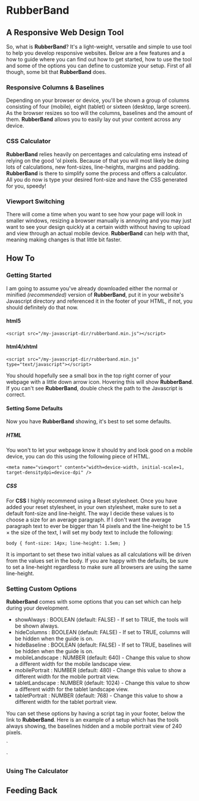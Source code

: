 # RubberBand

## A Responsive Web Design Tool

So, what is __RubberBand__? It's a light-weight, versatile and simple to use tool to help you develop responsive websites. Below are a few features and a how to guide where you can find out how to get started, how to use the tool and some of the options you can define to customize your setup. First of all though, some bit that __RubberBand__ does.

### Responsive Columns &amp; Baselines

Depending on your browser or device, you'll be shown a group of columns consisting of four (mobile), eight (tablet) or sixteen (desktop, large screen). As the browser resizes so too will the columns, baselines and the amount of them. __RubberBand__ allows you to easily lay out your content across any device.

### CSS Calculator

__RubberBand__ relies heavily on percentages and calculating ems instead of relying on the good 'ol pixels. Because of that you will most likely be doing lots of calculations, new font-sizes, line-heights, margins and padding. __RubberBand__ is there to simplify some the process and offers a calculator. All you do now is type your desired font-size and have the CSS generated for you, speedy!

### Viewport Switching

There will come a time when you want to see how your page will look in smaller windows, resizing a browser manually is annoying and you may just want to see your design quickly at a certain width without having to upload and view through an actual mobile device. __RubberBand__ can help with that, meaning making changes is that little bit faster.

## How To

### Getting Started

I am going to assume you've already downloaded either the normal or minified _(recommended)_ version of __RubberBand__, put it in your website's Javascript directory and referenced it in the footer of your HTML, if not, you should definitely do that now.

#### html5

`<script src="/my-javascript-dir/rubberband.min.js"></script>`

#### html4/xhtml

`<script src="/my-javascript-dir/rubberband.min.js" type="text/javascript"></script>`

You should hopefully see a small box in the top right corner of your webpage with a little down arrow icon. Hovering this will show __RubberBand__. If you can't see __RubberBand__, double check the path to the Javascript is correct.

#### Setting Some Defaults

Now you have __RubberBand__ showing, it's best to set some defaults.

##### HTML

You won't to let your webpage know it should try and look good on a mobile device, you can do this using the following piece of HTML.

`<meta name="viewport" content="width=device-width, initial-scale=1, target-densitydpi=device-dpi" />`

##### CSS

For __CSS__ I highly recommend using a Reset stylesheet. Once you have added your reset stylesheet, in your own stylesheet, make sure to set a default font-size and line-height. The way I decide these values is to choose a size for an average paragraph. If I don't want the average paragraph text to ever be bigger than 14 pixels and the line-height to be 1.5 &times; the size of the text, I will set my body text to include the following:

`body { font-size: 14px; line-height: 1.5em; }`

It is important to set these two initial values as all calculations will be driven from the values set in the body. If you are happy with the defaults, be sure to set a line-height regardless to make sure all browsers are using the same line-height.

### Setting Custom Options

__RubberBand__ comes with some options that you can set which can help during your development.

+ showAlways : BOOLEAN (default: FALSE) - If set to TRUE, the tools will be shown always.
+ hideColumns : BOOLEAN (default: FALSE) - If set to TRUE, columns will be hidden when the guide is on.
+ hideBaseline : BOOLEAN (default: FALSE) - If set to TRUE, baselines will be hidden when the guide is on.
+ mobileLandscape : NUMBER (default: 640) - Change this value to show a different width for the mobile landscape view.
+ mobilePortrait : NUMBER (default: 480) - Change this value to show a different width for the mobile portrait view.
+ tabletLandscape : NUMBER (default: 1024) - Change this value to show a different width for the tablet landscape view.
+ tabletPortrait : NUMBER (default: 768) - Change this value to show a different width for the tablet portrait view.

You can set these options by having a script tag in your footer, below the link to __RubberBand__. Here is an example of a setup which has the tools always showing, the baselines hidden and a mobile portrait view of 240 pixels.

`<script src="/my-javascript-dir/rubberband.min.js"></script>
<script>
  rubberband.options({
    showAlways: true,
    hideBaseline: true,
    mobilePortrait: 240
  });
</script>`

### Using The Calculator

## Feeding Back